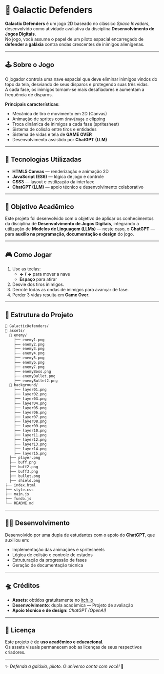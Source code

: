 # 🚀 Galactic Defenders

**Galactic Defenders** é um jogo 2D baseado no clássico *Space Invaders*, desenvolvido como atividade avaliativa da disciplina **Desenvolvimento de Jogos Digitais**.  
No jogo, você assume o papel de um piloto espacial encarregado de **defender a galáxia** contra ondas crescentes de inimigos alienígenas.  

---

## 🕹️ Sobre o Jogo

O jogador controla uma nave espacial que deve eliminar inimigos vindos do topo da tela, desviando de seus disparos e protegendo suas três vidas.  
A cada fase, os inimigos tornam-se mais desafiadores e aumentam a frequência de disparos.

**Principais características:**
- Mecânica de tiro e movimento em 2D (Canvas)
- Animação de sprites com `drawImage` e clipping
- Troca dinâmica de inimigos a cada fase (spritesheet)
- Sistema de colisão entre tiros e entidades
- Sistema de vidas e tela de **GAME OVER**
- Desenvolvimento assistido por **ChatGPT (LLM)**

---

## 🧩 Tecnologias Utilizadas

- **HTML5 Canvas** — renderização e animação 2D  
- **JavaScript (ES6)** — lógica de jogo e controle  
- **CSS3** — layout e estilização da interface  
- **ChatGPT (LLM)** — apoio técnico e desenvolvimento colaborativo  

---

## 🧠 Objetivo Acadêmico

Este projeto foi desenvolvido com o objetivo de aplicar os conhecimentos da disciplina de **Desenvolvimento de Jogos Digitais**, integrando a utilização de **Modelos de Linguagem (LLMs)** — neste caso, o **ChatGPT** — para **auxílio na programação, documentação e design** do jogo.

---

## 🎮 Como Jogar

1. Use as teclas:
   - **← / →** para mover a nave
   - **Espaço** para atirar
2. Desvie dos tiros inimigos.
3. Derrote todas as ondas de inimigos para avançar de fase.
4. Perder 3 vidas resulta em **Game Over**.

---

## 🧱 Estrutura do Projeto

```bash
📁 GalacticDefenders/
📁 assets/
  📁 enemy/
    ├── enemy1.png
    ├── enemy2.png
    ├── enemy3.png
    ├── enemy4.png
    ├── enemy5.png
    ├── enemy6.png
    ├── enemy7.png
    ├── enemyBoss.png
    ├── enemyBullet.png
    ├── enemyBullet2.png
  📁 background/
    ├── layer01.png
    ├── layer02.png
    ├── layer03.png
    ├── layer04.png
    ├── layer05.png
    ├── layer06.png
    ├── layer07.png
    ├── layer08.png
    ├── layer09.png
    ├── layer10.png
    ├── layer11.png
    ├── layer12.png
    ├── layer13.png
    ├── layer14.png
    ├── layer15.png
  ├── player.png
  ├── buff.png
  ├── buff2.png
  ├── buff3.png
  ├── bullet.png
  ├── shield.png
├── index.html
├── style.css
├── main.js
├── fundo.js
└── README.md
```
---

## 👩‍💻 Desenvolvimento

Desenvolvido por uma dupla de estudantes com o apoio do **ChatGPT**, que auxiliou em:
- Implementação das animações e spritesheets  
- Lógica de colisão e controle de estados  
- Estruturação da progressão de fases  
- Geração de documentação técnica  

---

## 🛸 Créditos

- **Assets**: obtidos gratuitamente no [itch.io](https://itch.io)  
- **Desenvolvimento**: dupla acadêmica — Projeto de avaliação  
- **Apoio técnico e de design**: *ChatGPT (OpenAI)*  

---

## 📜 Licença

Este projeto é de **uso acadêmico e educacional**.  
Os assets visuais permanecem sob as licenças de seus respectivos criadores.

---

✨ *Defenda a galáxia, piloto. O universo conta com você!* 🚀
